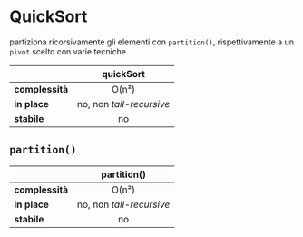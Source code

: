 # QuickSort

partiziona ricorsivamente gli elementi con `partition()`, rispettivamente a un `pivot` scelto con varie tecniche

|                 |        quickSort         |
| :-------------- | :----------------------: |
| **complessità** |          O(n²)           |
| **in place**    | no, non *tail-recursive* |
| **stabile**     |            no            |

## `partition()`
|                 |       partition()        |
| :-------------- | :----------------------: |
| **complessità** |          O(n²)           |
| **in place**    | no, non *tail-recursive* |
| **stabile**     |            no            |